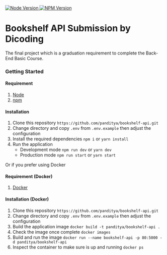 <a href="https://nodejs.org/en/download">
    <img alt="Node Version" src="https://img.shields.io/badge/node-%3E%3D%2014-brightgreen">
</a>
<a href="https://npmjs.com">
    <img alt="NPM Version" src="https://img.shields.io/badge/npm-%3E%3D%206-red">
</a>

# Bookshelf API Submission by Dicoding

The final project which is a graduation requirement to complete the Back-End Basic Course.

### Getting Started

#### Requirement

1. [Node](https://nodejs.org)
2. [npm](https://npmjs.com)

#### Installation

1. Clone this repository `https://github.com/panditya/bookshelf-api.git`
2. Change directory and copy `.env` from `.env.example` then adjust the configuration
3. Install the required dependencies `npm i` or `yarn install`
3. Run the application
    - Development mode `npm run dev` or `yarn dev`
    - Production mode `npm run start` or `yarn start`

Or if you prefer using Docker

#### Requirement (Docker)

1. [Docker](https://www.docker.com)

#### Installation (Docker)

1. Clone this repository `https://github.com/panditya/bookshelf-api.git`
2. Change directory and copy `.env` from `.env.example` then adjust the configuration
3. Build the application image `docker build -t panditya/bookshelf-api .`
4. Check the image once complete `docker images`
5. Build and run the image `docker run --name bookshelf-api -p 80:5000 -d panditya/bookshelf-api`
6. Inspect the container to make sure is up and running `docker ps`
